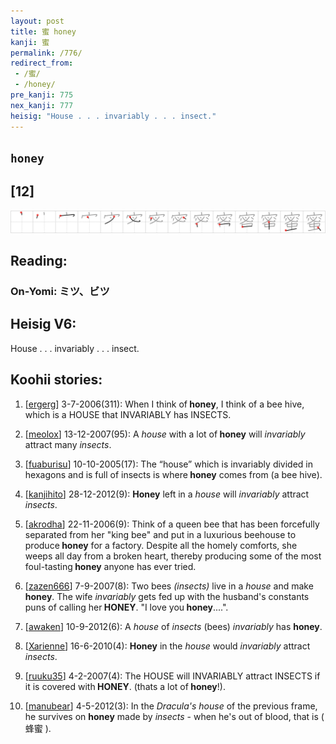```yaml
---
layout: post
title: 蜜 honey
kanji: 蜜
permalink: /776/
redirect_from:
 - /蜜/
 - /honey/
pre_kanji: 775
nex_kanji: 777
heisig: "House . . . invariably . . . insect."
---
```


## `honey`

## [12]

<div class="stroke"><img src="../images/E89C9C.png" /></div>

## Reading:

### On-Yomi: ミツ、ビツ

## Heisig V6:

House . . . invariably . . . insect.

## Koohii stories:

1) [<a href="http://kanji.koohii.com/profile/ergerg">ergerg</a>] 3-7-2006(311): When I think of<strong> honey</strong>, I think of a bee hive, which is a HOUSE that INVARIABLY has INSECTS.

2) [<a href="http://kanji.koohii.com/profile/meolox">meolox</a>] 13-12-2007(95): A <em>house</em> with a lot of<strong> honey</strong> will <em>invariably</em> attract many <em>insects</em>.

3) [<a href="http://kanji.koohii.com/profile/fuaburisu">fuaburisu</a>] 10-10-2005(17): The “house” which is invariably divided in hexagons and is full of insects is where<strong> honey</strong> comes from (a bee hive).

4) [<a href="http://kanji.koohii.com/profile/kanjihito">kanjihito</a>] 28-12-2012(9): <strong>Honey</strong> left in a <em>house</em> will <em>invariably</em> attract <em>insects</em>.

5) [<a href="http://kanji.koohii.com/profile/akrodha">akrodha</a>] 22-11-2006(9): Think of a queen bee that has been forcefully separated from her &quot;king bee&quot; and put in a luxurious beehouse to produce<strong> honey</strong> for a factory. Despite all the homely comforts, she weeps all day from a broken heart, thereby producing some of the most foul-tasting<strong> honey</strong> anyone has ever tried.

6) [<a href="http://kanji.koohii.com/profile/zazen666">zazen666</a>] 7-9-2007(8): Two bees <em>(insects)</em> live in a <em>house</em> and make<strong> honey</strong>. The wife <em>invariably</em> gets fed up with the husband&#039;s constants puns of calling her<strong> HONEY</strong>. &quot;I love you<strong> honey</strong>....&quot;.

7) [<a href="http://kanji.koohii.com/profile/awaken">awaken</a>] 10-9-2012(6): A <em>house</em> of <em>insects</em> (bees) <em>invariably</em> has <strong>honey</strong>.

8) [<a href="http://kanji.koohii.com/profile/Xarienne">Xarienne</a>] 16-6-2010(4): <strong>Honey</strong> in the <em>house</em> would <em>invariably</em> attract <em>insects</em>.

9) [<a href="http://kanji.koohii.com/profile/ruuku35">ruuku35</a>] 4-2-2007(4): The HOUSE will INVARIABLY attract INSECTS if it is covered with<strong> HONEY</strong>. (thats a lot of<strong> honey</strong>!).

10) [<a href="http://kanji.koohii.com/profile/manubear">manubear</a>] 4-5-2012(3): In the <em>Dracula&#039;s house</em> of the previous frame, he survives on <strong>honey</strong> made by <em>insects</em> - when he&#039;s out of blood, that is ( 蜂蜜 ).
